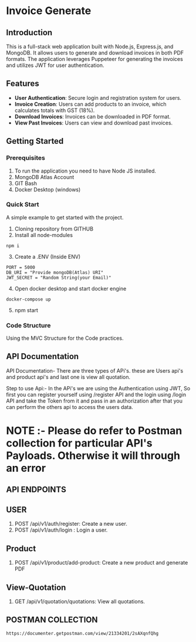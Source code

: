 # Invoice Generate

## Introduction
<!-- A brief overview of what the project does, its purpose, and its main features. -->
This is a full-stack web application built with Node.js, Express.js, and MongoDB. It allows users to generate and download invoices in both PDF formats. The application leverages Puppeteer for generating the invoices and utilizes JWT for user authentication.


## Features
- **User Authentication**: Secure login and registration system for users.
- **Invoice Creation**: Users can add products to an invoice, which calculates totals with GST (18%).
- **Download Invoices**: Invoices can be downloaded in PDF format.
- **View Past Invoices**: Users can view and download past invoices.

## Getting Started

### Prerequisites

1. To run the application you need to have Node JS installed.
2. MongoDB Atlas Account
3. GIT Bash
4. Docker Desktop (windows)

### Quick Start
A simple example to get started with the project.
1. Cloning repository from GITHUB
2. Install all node-modules
```
npm i
``` 
3. Create a .ENV (Inside ENV)
````` 
PORT = 5000
DB_URI = "Provide mongoDB(Atlas) URI"
JWT_SECRET = "Random String(your Email)"
`````
4. Open docker desktop and start docker engine
```
docker-compose up
```
5. npm start

### Code Structure

Using the MVC Structure for the Code practices.

## API Documentation
API Documentation- There are three types of APi's. these are Users api's and product api's and last one is view all quotation.

Step to use Api:- In the APi's we are using the Authentication using JWT, So first you can register yourself using /register API and the login using /login API and take the Token from it and pass in an authorization after that you can perform the others api to access the users data.  

# NOTE :- Please do refer to Postman collection for particular API's Payloads. Otherwise it will through an error

## API ENDPOINTS
## USER
1. POST /api/v1/auth/register: Create a new user.
2. POST /api/v1/auth/login : Login a user.

## Product
1. POST /api/v1/product/add-product: Create a new product and generate PDF

## View-Quotation
1. GET /api/v1/quotation/quotations: View all quotations.

## POSTMAN COLLECTION

```
https://documenter.getpostman.com/view/21334201/2sAXqnfQhg
```